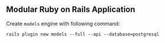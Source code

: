 ## Modular Ruby on Rails Application

Create `models` engine with following command:
```
rails plugin new models --full --api --database=postgresql
```